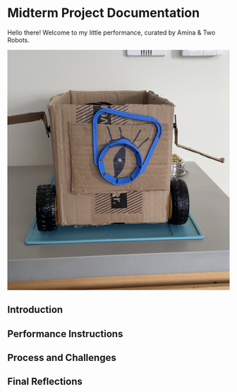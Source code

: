 # Midterm Project Documentation

Hello there! Welcome to my little performance, curated by Amina & Two Robots.

![](images/finalLook.jpeg)

## Introduction

## Performance Instructions

## Process and Challenges

## Final Reflections

